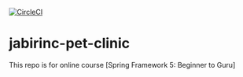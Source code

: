 [![CircleCI](https://circleci.com/gh/GetinetA/jabirinc-pet-clinic.svg?style=svg)](https://circleci.com/gh/GetinetA/jabirinc-pet-clinic)

# jabirinc-pet-clinic
This repo is for online course [Spring Framework 5: Beginner to Guru]